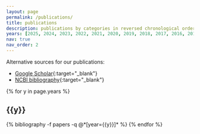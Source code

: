 ```yaml
---
layout: page
permalink: /publications/
title: publications
description: publications by categories in reversed chronological order. generated by jekyll-scholar.
years: [2025, 2024, 2023, 2022, 2021, 2020, 2019, 2018, 2017, 2016, 2015, 2014, 2013, 2010, 2009, 2007, 2006, 2005, 2004, 2003, 2002, 2001, 2000, 1999]
nav: true
nav_order: 2
---
```


Alternative sources for our publications:

- [Google Scholar](https://scholar.google.com/citations?user=EnOmNEYAAAAJ&hl=en){:target="_blank"}
- [NCBI bibliography](https://www.ncbi.nlm.nih.gov/myncbi/jay.hesselberth.1/bibliography/public/){:target="_blank"}

<!-- Bibsearch Feature -->

<!-- {% include bib_search.liquid %} -->

<div class="publications">

{% for y in page.years %}
  <h2 class="year">{{y}}</h2>
  {% bibliography -f papers -q @*[year={{y}}]* %}
{% endfor %}

</div>
